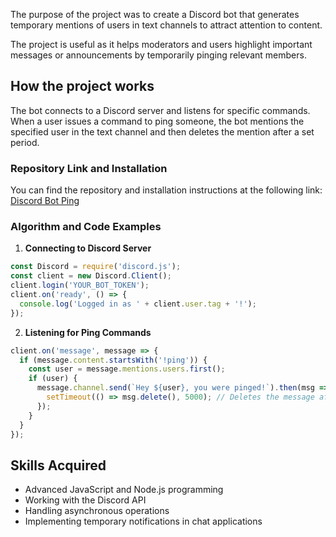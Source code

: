 The purpose of the project was to create a Discord bot that generates temporary mentions of users in text channels to attract attention to content.

The project is useful as it helps moderators and users highlight important messages or announcements by temporarily pinging relevant members.

## How the project works

The bot connects to a Discord server and listens for specific commands. When a user issues a command to ping someone, the bot mentions the specified user in the text channel and then deletes the mention after a set period.

### Repository Link and Installation

You can find the repository and installation instructions at the following link:
[Discord Bot Ping](https://github.com/Fulldroper/discord.bot.ping)

### Algorithm and Code Examples

1. **Connecting to Discord Server**
```javascript
const Discord = require('discord.js');
const client = new Discord.Client();
client.login('YOUR_BOT_TOKEN');
client.on('ready', () => {
  console.log('Logged in as ' + client.user.tag + '!');
});
```

2. **Listening for Ping Commands**
```javascript
client.on('message', message => {
  if (message.content.startsWith('!ping')) {
    const user = message.mentions.users.first();
    if (user) {
      message.channel.send(`Hey ${user}, you were pinged!`).then(msg => {
        setTimeout(() => msg.delete(), 5000); // Deletes the message after 5 seconds
      });
    }
  }
});
```

## Skills Acquired

- Advanced JavaScript and Node.js programming
- Working with the Discord API
- Handling asynchronous operations
- Implementing temporary notifications in chat applications

